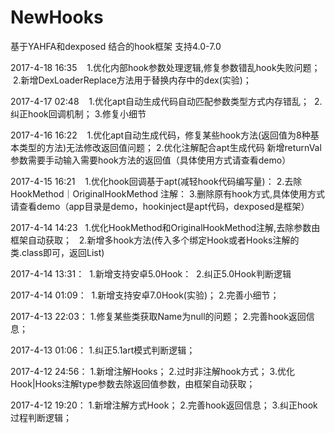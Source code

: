 # NewHooks
基于YAHFA和dexposed 结合的hook框架  支持4.0-7.0

2017-4-18 16:35    1.优化内部hook参数处理逻辑,修复参数错乱hook失败问题；  2.新增DexLoaderReplace方法用于替换内存中的dex(实验)；


2017-4-17 02:48    1.优化apt自动生成代码自动匹配参数类型方式内存错乱；  2.纠正hook回调机制； 3.修复小细节

2017-4-16 16:22    1.优化apt自动生成代码，修复某些hook方法(返回值为8种基本类型的方法)无法修改返回值问题； 2.优化注解配合apt生成代码 新增returnVal参数需要手动输入需要hook方法的返回值（具体使用方式请查看demo）


2017-4-15 16:21    1.优化hook回调基于apt(减轻hook代码编写量)： 2.去除HookMethod｜OriginalHookMethod 注解：  3.删除原有hook方式,具体使用方式请查看demo（app目录是demo，hookinject是apt代码，dexposed是框架）


2017-4-14 14:23    1.优化HookMethod和OriginalHookMethod注解,去除参数由框架自动获取；   2.新增多hook方法(传入多个绑定Hook或者Hooks注解的类.class即可，返回List)


2017-4-14 13:31：  1.新增支持安卓5.0Hook：  2.纠正5.0Hook判断逻辑

2017-4-14 01:09：  1.新增支持安卓7.0Hook(实验)；  2.完善小细节；

2017-4-13 22:03：  1.修复某些类获取Name为null的问题；  2.完善hook返回信息；
 
2017-4-13 01:06：  1.纠正5.1art模式判断逻辑；
 
2017-4-12 24:56：  1.新增注解Hooks；  2.过时非注解hook方式；  3.优化Hook|Hooks注解type参数去除返回值参数，由框架自动获取；
  
2017-4-12 19:20：  1.新增注解方式Hook；  2.完善hook返回信息；  3.纠正hook过程判断逻辑；
 
